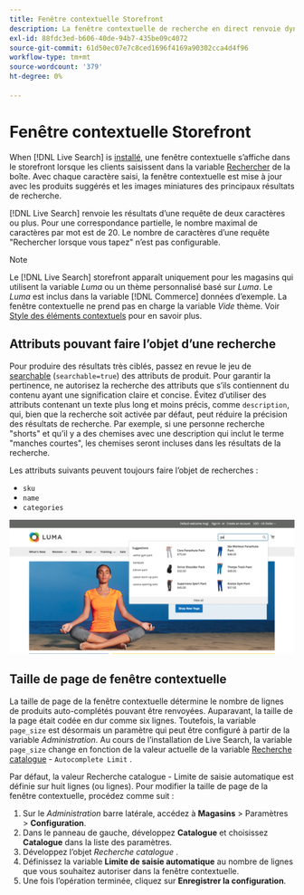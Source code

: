 ```yaml
---
title: Fenêtre contextuelle Storefront
description: La fenêtre contextuelle de recherche en direct renvoie dynamiquement les produits suggérés et les miniatures.
exl-id: 88fdc3ed-b606-40de-94b7-435be09c4072
source-git-commit: 61d50ec07e7c8ced1696f4169a90302cca4d4f96
workflow-type: tm+mt
source-wordcount: '379'
ht-degree: 0%

---
```


# Fenêtre contextuelle Storefront

When [!DNL Live Search] is [installé](install.md), une fenêtre contextuelle s’affiche dans le storefront lorsque les clients saisissent dans la variable [Rechercher](https://docs.magento.com/user-guide/catalog/search-quick.html) de la boîte. Avec chaque caractère saisi, la fenêtre contextuelle est mise à jour avec les produits suggérés et les images miniatures des principaux résultats de recherche.

[!DNL Live Search] renvoie les résultats d’une requête de deux caractères ou plus. Pour une correspondance partielle, le nombre maximal de caractères par mot est de 20. Le nombre de caractères d’une requête &quot;Rechercher lorsque vous tapez&quot; n’est pas configurable.

>[!NOTE]
>
>Le [!DNL Live Search] storefront apparaît uniquement pour les magasins qui utilisent la variable *Luma* ou un thème personnalisé basé sur *Luma*. Le *Luma* est inclus dans la variable [!DNL Commerce] données d’exemple. La fenêtre contextuelle ne prend pas en charge la variable *Vide* thème. Voir [Style des éléments contextuels](storefront-popover-styling.md) pour en savoir plus.

## Attributs pouvant faire l’objet d’une recherche

Pour produire des résultats très ciblés, passez en revue le jeu de [searchable](https://docs.magento.com/user-guide/stores/attributes-product.html#storefront-properties) (`searchable=true`) des attributs de produit. Pour garantir la pertinence, ne autorisez la recherche des attributs que s’ils contiennent du contenu ayant une signification claire et concise. Évitez d’utiliser des attributs contenant un texte plus long et moins précis, comme `description`, qui, bien que la recherche soit activée par défaut, peut réduire la précision des résultats de recherche. Par exemple, si une personne recherche &quot;shorts&quot; et qu’il y a des chemises avec une description qui inclut le terme &quot;manches courtes&quot;, les chemises seront incluses dans les résultats de la recherche.

Les attributs suivants peuvent toujours faire l’objet de recherches :

* `sku`
* `name`
* `categories`

![Fenêtre contextuelle de recherche en direct](assets/storefront-search-as-you-type.png)

## Taille de page de fenêtre contextuelle

La taille de page de la fenêtre contextuelle détermine le nombre de lignes de produits auto-complétés pouvant être renvoyées. Auparavant, la taille de la page était codée en dur comme six lignes. Toutefois, la variable `page_size` est désormais un paramètre qui peut être configuré à partir de la variable *Administration*. Au cours de l’installation de Live Search, la variable `page_size` change en fonction de la valeur actuelle de la variable [Recherche catalogue](https://docs.magento.com/user-guide/configuration/catalog/catalog.html#catalog-search) - `Autocomplete Limit` .

Par défaut, la valeur Recherche catalogue - Limite de saisie automatique est définie sur huit lignes (ou lignes). Pour modifier la taille de page de la fenêtre contextuelle, procédez comme suit :

1. Sur le *Administration* barre latérale, accédez à **Magasins** > Paramètres > **Configuration**.
1. Dans le panneau de gauche, développez **Catalogue** et choisissez **Catalogue** dans la liste des paramètres.
1. Développez l’objet *Recherche catalogue* .
1. Définissez la variable **Limite de saisie automatique** au nombre de lignes que vous souhaitez autoriser dans la fenêtre contextuelle.
1. Une fois l’opération terminée, cliquez sur **Enregistrer la configuration**.
